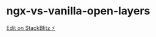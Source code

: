 # ngx-vs-vanilla-open-layers

[Edit on StackBlitz ⚡️](https://stackblitz.com/edit/ngx-vs-vanilla-open-layers)